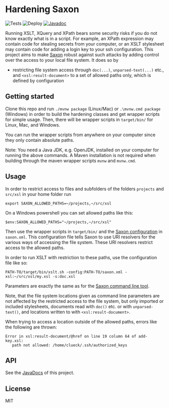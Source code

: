 # Hardening Saxon

![Tests](https://github.com/github/docs/actions/workflows/test.yml/badge.svg)
![Deploy](https://github.com/github/docs/actions/workflows/deploy.yml/badge.svg)
[![Javadoc](https://img.shields.io/badge/JavaDoc-Online-green)](https://scdh.github.io/hardening-saxon/javadoc/)

Running XSLT, XQuery and XPath bears some security risks if you do not
know exactly what is in a script. For example, an XPath expression may
contain code for stealing secrets from your computer, or an XSLT
stylesheet may contain code for adding a login key to your ssh
configuration. This project aims to make
[Saxon](https://www.saxonica.com/) robust against such attacks by
adding control over the access to your local file system. It does so
by

- restricting file system access through `doc(...)`, `unparsed-text(...)`
  etc., and `<xsl:result-document>` to a set of allowed paths only,
  which is defined by configuration


## Getting started

Clone this repo and run `./mvnw package` (Linux/Mac) or `.\mvnw.cmd
package` (Windows) in order to build the hardening classes and get
wrapper scripts for simple usage. Then, there will be wrapper scripts
in `target/bin/` for Linux, Mac, and Windows.

You can run the wrapper scripts from anywhere on your computer since
they only contain absolute paths.

Note: You need a Java JDK, e.g. OpenJDK, installed on your computer
for running the above commands. A Maven installation is not required
when building through the maven wrapper scripts `mvnw` and `mvnw.cmd`.


## Usage

In order to restrict access to files and subfolders of the folders
`projects` and `src/xsl` in your home folder run

```{shell}
export SAXON_ALLOWED_PATHS=~/projects,~/src/xsl
```

On a Windows powershell you can set allowed paths like this:

```{shell}
$env:SAXON_ALLOWED_PATHS="~/projects,~/src/xsl"
```


Then use the wrapper scripts in `target/bin/` and the [Saxon
configuration](https://www.saxonica.com/documentation10/index.html#!configuration/configuration-file)
in `saxon.xml`. This configuration file tells Saxon to use URI
resolvers for the various ways of accessing the file system. These URI
resolvers restrict access to the allowed paths.

In order to run XSLT with restriction to these paths, use the
configuration file like so:

```{shell}
PATH-TO/target/bin/xslt.sh -config:PATH-TO/saxon.xml -xsl:~/src/xsl/my.xsl -s:doc.xsl
```

Parameters are exactly the same as for the [Saxon command line
tool](https://www.saxonica.com/documentation10/index.html#!using-xsl/commandline).

Note, that the file system locations given as command line parameters
are not affected by the restricted access to the file system, but only
imported or included stylesheets, documents read with `doc()` etc. or
with `unparsed-text()`, and locations written to with
`<xsl:result-document>`.

When trying to access a location outside of the allowed paths, errors
like the following are thrown:

```{txt}
Error in xsl:result-document/@href on line 19 column 64 of add-key.xsl:
   path not allowed: /home/clueck/.ssh/authorized_keys
```

## API

See the [JavaDocs](https://scdh.github.io/hardening-saxon/javadoc) of
this project.


## License

MIT

